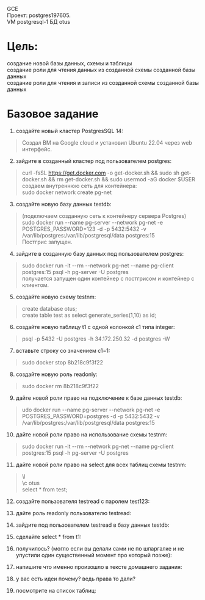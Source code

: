 GCE   
Проект: postgres197605.  
VM postgresql-1
БД otus

# Цель:
создание новой базы данных, схемы и таблицы   
создание роли для чтения данных из созданной схемы созданной базы данных   
создание роли для чтения и записи из созданной схемы созданной базы данных    

# Базовое задание 

1. создайте новый кластер PostgresSQL 14:    
> Создал ВМ на Google cloud и установил Ubuntu 22.04 через web интерфейс.   

2. зайдите в созданный кластер под пользователем postgres:   
> curl -fsSL https://get.docker.com -o get-docker.sh && sudo sh get-docker.sh && rm get-docker.sh && sudo usermod -aG docker $USER   
>  создаем внутреннюю  сеть для контейнера:    
> sudo docker network create pg-net  

3. создайте новую базу данных testdb:   
> (подключаем созданную сеть к контейнеру сервера Postgres)           
> sudo docker run --name pg-server --network pg-net -e POSTGRES_PASSWORD=123 -d -p 5432:5432 -v     
> /var/lib/postgres:/var/lib/postgresql/data postgres:15        
> Постгрис запущен.

4. зайдите в созданную базу данных под пользователем postgres:
> sudo docker run -it --rm --network pg-net --name pg-client postgres:15 psql -h pg-server -U postgres    
> получается запущен один контейнер с постгрисом и контейнер с клиентом.  

5. создайте новую схему testnm:  
> create database otus;   
> create table test  as select  generate_series(1,10) as id;

6. создайте новую таблицу t1 с одной колонкой c1 типа integer:  
> psql -p 5432 -U postgres -h 34.172.250.32 -d postgres -W

7. вставьте строку со значением c1=1:   
> sudo docker stop 8b218c9f3f22

8. создайте новую роль readonly:  
> sudo docker rm 8b218c9f3f22

9. дайте новой роли право на подключение к базе данных testdb:
> udo docker run --name pg-server --network pg-net -e POSTGRES_PASSWORD=postgres -d -p 5432:5432 -v   /var/lib/postgres:/var/lib/postgresql/data postgres:15

10. дайте новой роли право на использование схемы testnm:   
> sudo docker run -it --rm --network pg-net --name pg-client postgres:15 psql -h pg-server -U postgres

11. дайте новой роли право на select для всех таблиц схемы testnm:    
> \l    
> \c otus     
> select * from test;    

12. создайте пользователя testread с паролем test123:     
>

13. дайте роль readonly пользователю testread:     
>

14. зайдите под пользователем testread в базу данных testdb:     
>

15. сделайте select * from t1:        
>

16. получилось? (могло если вы делали сами не по шпаргалке и не упустили один существенный момент про который позже):    
>

17. напишите что именно произошло в тексте домашнего задания:     
>

18. у вас есть идеи почему? ведь права то дали?    
>

19. посмотрите на список таблиц:
>







